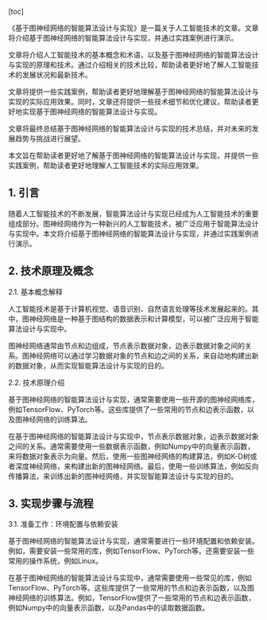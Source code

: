 
[toc]                    
                
                
《基于图神经网络的智能算法设计与实现》是一篇关于人工智能技术的文章。文章将介绍基于图神经网络的智能算法设计与实现，并通过实践案例进行演示。

文章将介绍人工智能技术的基本概念和术语，以及基于图神经网络的智能算法设计与实现的原理和技术。通过介绍相关的技术比较，帮助读者更好地了解人工智能技术的发展状况和最新技术。

文章将提供一些实践案例，帮助读者更好地理解基于图神经网络的智能算法设计与实现的实际应用效果。同时，文章还将提供一些技术细节和优化建议，帮助读者更好地实现基于图神经网络的智能算法设计与实现。

文章将最终总结基于图神经网络的智能算法设计与实现的技术总结，并对未来的发展趋势与挑战进行展望。

本文旨在帮助读者更好地了解基于图神经网络的智能算法设计与实现，并提供一些实践案例，帮助读者更好地理解人工智能技术的实际应用效果。

## 1. 引言

随着人工智能技术的不断发展，智能算法设计与实现已经成为人工智能技术的重要组成部分。图神经网络作为一种新兴的人工智能技术，被广泛应用于智能算法设计与实现中。本文将介绍基于图神经网络的智能算法设计与实现，并通过实践案例进行演示。

## 2. 技术原理及概念

2.1. 基本概念解释

人工智能技术是基于计算机视觉、语音识别、自然语言处理等技术发展起来的。其中，图神经网络是一种基于图结构的数据表示和计算模型，可以被广泛应用于智能算法设计与实现中。

图神经网络通常由节点和边组成，节点表示数据对象，边表示数据对象之间的关系。图神经网络可以通过学习数据对象的节点和边之间的关系，来自动地构建出新的数据对象，从而实现智能算法设计与实现的目的。

2.2. 技术原理介绍

基于图神经网络的智能算法设计与实现，通常需要使用一些开源的图神经网络库，例如TensorFlow、PyTorch等。这些库提供了一些常用的节点和边表示函数，以及图神经网络的训练算法。

在基于图神经网络的智能算法设计与实现中，节点表示数据对象，边表示数据对象之间的关系。通常需要使用一些数据表示函数，例如Numpy中的向量表示函数，来将数据对象表示为向量。然后，使用一些图神经网络的构建算法，例如K-D树或者深度神经网络，来构建出新的图神经网络。最后，使用一些训练算法，例如反向传播算法，来训练出新的图神经网络，并实现智能算法设计与实现的目的。

## 3. 实现步骤与流程

3.1. 准备工作：环境配置与依赖安装

基于图神经网络的智能算法设计与实现，通常需要进行一些环境配置和依赖安装。例如，需要安装一些常用的库，例如TensorFlow、PyTorch等。还需要安装一些常用的操作系统，例如Linux。

在基于图神经网络的智能算法设计与实现中，通常需要使用一些常见的库，例如TensorFlow、PyTorch等。这些库提供了一些常用的节点和边表示函数，以及图神经网络的训练算法。例如，TensorFlow提供了一些常用的节点和边表示函数，例如Numpy中的向量表示函数，以及Pandas中的读取数据函数。

